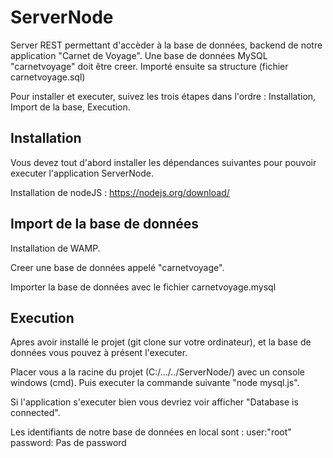 # ServerNode

Server REST permettant d'accèder à la base de données, backend de notre application "Carnet de Voyage".
Une base de données MySQL "carnetvoyage" doit être creer. Importé ensuite sa structure (fichier carnetvoyage.sql)  

Pour installer et executer, suivez les trois étapes dans l'ordre :
Installation, Import de la base, Execution.

Installation
------------

Vous devez tout d'abord installer les dépendances suivantes pour pouvoir executer l'application ServerNode.  

Installation de nodeJS : https://nodejs.org/download/

Import de la base de données
----------------------------
Installation de WAMP.

Creer une base de données appelé "carnetvoyage".

Importer la base de données avec le fichier carnetvoyage.mysql

Execution
---------
Apres avoir installé le projet (git clone sur votre ordinateur), et la base de données vous pouvez à présent l'executer.

Placer vous a la racine du projet (C:/.../../ServerNode/) avec un console windows (cmd). Puis executer la commande suivante "node mysql.js".

Si l'application s'executer bien vous devriez voir afficher  "Database is connected".

Les identifiants de notre base de données en local sont : user:"root" password: Pas de password
